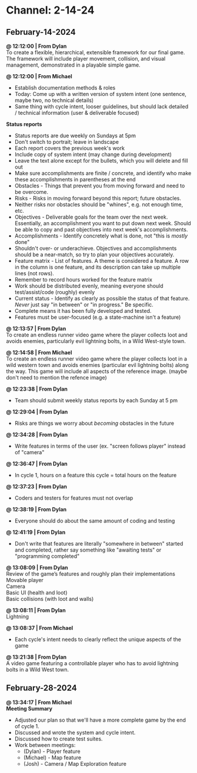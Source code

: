 # Channel: 2-14-24  
## February-14-2024  
**@ 12:12:00 | From Dylan**  
To create a flexible, hierarchical, extensible framework for our final game. The framework will include player movement, collision, and visual management, demonstrated in a playable simple game.  
  
**@ 12:12:00 | From Michael**  
* Establish documentation methods & roles  
* Today: Come up with a written version of system intent (one sentence, maybe two, no technical details)  
* Same thing with cycle intent, looser guidelines, but should lack detailed / technical information (user & deliverable focused)  
  
**Status reports**  
* Status reports are due weekly on Sundays at 5pm  
* Don't switch to portrait; leave in landscape  
* Each report covers the previous week's work  
* Include copy of system intent (may change during development)  
* Leave the text alone except for the bullets, which you will delete and fill out  
* Make sure accomplishments are finite / concrete, and identify who make these accomplishments in parentheses at the end  
* Obstacles  - Things that prevent you from moving forward and need to be overcome.   
* Risks  - Risks in moving forward beyond this report; future obstacles.  
* Neither risks nor obstacles should be "whines", e.g. not enough time, etc.  
* Objectives  - Deliverable goals for the team over the next week. Essentially, an accomplishment you want to put down next week. Should be able to copy and past objectives into next week's accomplishments.   
* Accomplishments  - Identify concretely what is done, not "this is *mostly* done"  
* Shouldn't over- or underachieve. Objectives and accomplishments should be a near-match, so try to plan your objectives accurately.   
* Feature matrix  - List of features. A theme is considered a feature. A row in the column is one feature, and its description can take up multiple lines (not rows).   
* Remember to record hours worked for the feature matrix  
* Work should be distributed evenly, meaning everyone should test/assist/code (roughly) evenly  
* Current status  - Identify as clearly as possible the status of that feature. *Never* just say "in between" or "in progress." Be specific.   
* Complete means it has been fully developed and tested.  
* Features must be user-focused (e.g. a state-machine isn't a feature)  
  
**@ 12:13:57 | From Dylan**  
To create an endless runner video game where the player collects loot and avoids enemies, particularly evil lightning bolts, in a Wild West-style town.  
  
**@ 12:14:58 | From Michael**  
To create an endless runner video game where the player collects loot in a wild western town and avoids enemies (particular evil lightning bolts) along the way. This game will include all aspects of the reference image.  (maybe don't need to mention the refence image)  
  
**@ 12:23:38 | From Dylan**  
- Team should submit weekly status reports by each Sunday at 5 pm  
  
**@ 12:29:04 | From Dylan**  
- Risks are things we worry about *becoming* obstacles in the future  
  
**@ 12:34:28 | From Dylan**  
- Write features in terms of the user (ex. "screen follows player" instead of "camera"  
  
**@ 12:36:47 | From Dylan**  
- In cycle 1, hours on a feature this cycle = total hours on the feature  
  
**@ 12:37:23 | From Dylan**  
- Coders and testers for features must not overlap  
  
**@ 12:38:19 | From Dylan**  
- Everyone should do about the same amount of coding and testing  
  
**@ 12:41:19 | From Dylan**  
- Don't write that features are literally "somewhere in between" started and completed, rather say something like "awaiting tests" or "programming completed"  
  
**@ 13:08:09 | From Dylan**  
Review of the game’s features and roughly plan their implementations  
Movable player  
Camera  
Basic UI (health and loot)  
Basic collisions (with loot and walls)  
  
**@ 13:08:11 | From Dylan**  
Lightning  
  
**@ 13:08:37 | From Michael**  
* Each cycle's intent needs to clearly reflect the unique aspects of the game  
  
**@ 13:21:38 | From Dylan**  
A video game featuring a controllable player who has to avoid lightning bolts in a Wild West town.  
  
## February-28-2024  
**@ 13:34:17 | From Michael**  
**Meeting Summary**  
- Adjusted our plan so that we'll have a more complete game by the end of cycle 1.  
- Discussed and wrote the system and cycle intent.  
- Discussed how to create test suites.  
- Work between meetings:   
  - (Dylan)  - Player feature  
  - (Michael)  - Map feature  
  - (Josh)  - Camera / Map Exploration feature  
  
